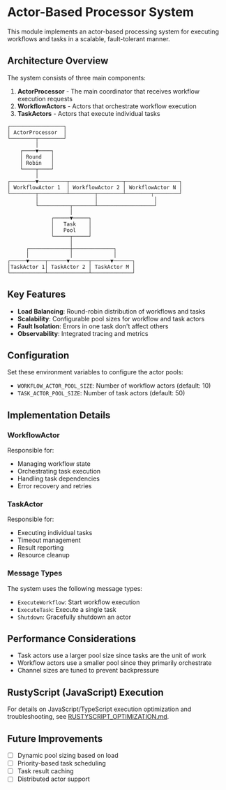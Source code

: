 # Actor-Based Processor System

This module implements an actor-based processing system for executing workflows and tasks in a scalable, fault-tolerant manner.

## Architecture Overview

The system consists of three main components:

1. **ActorProcessor** - The main coordinator that receives workflow execution requests
2. **WorkflowActors** - Actors that orchestrate workflow execution
3. **TaskActors** - Actors that execute individual tasks

```
┌─────────────────┐
│ ActorProcessor  │
└────────┬────────┘
         │
    ┌────▼────┐
    │ Round   │
    │ Robin   │
    └────┬────┘
         │
┌────────▼─────────┬─────────────────┬─────────────────┐
│ WorkflowActor 1  │ WorkflowActor 2 │ WorkflowActor N │
└────────┬─────────┴────────┬────────┴────────┬────────┘
         │                  │                  │
         └──────────┬───────┴──────────────────┘
                    │
              ┌─────▼─────┐
              │   Task    │
              │   Pool    │
              └─────┬─────┘
                    │
      ┌─────────────┼─────────────┐
      │             │             │
┌─────▼─────┬──────▼──────┬──────▼──────┐
│TaskActor 1│ TaskActor 2 │ TaskActor M │
└───────────┴─────────────┴─────────────┘
```

## Key Features

- **Load Balancing**: Round-robin distribution of workflows and tasks
- **Scalability**: Configurable pool sizes for workflow and task actors
- **Fault Isolation**: Errors in one task don't affect others
- **Observability**: Integrated tracing and metrics

## Configuration

Set these environment variables to configure the actor pools:

- `WORKFLOW_ACTOR_POOL_SIZE`: Number of workflow actors (default: 10)
- `TASK_ACTOR_POOL_SIZE`: Number of task actors (default: 50)

## Implementation Details

### WorkflowActor

Responsible for:

- Managing workflow state
- Orchestrating task execution
- Handling task dependencies
- Error recovery and retries

### TaskActor

Responsible for:

- Executing individual tasks
- Timeout management
- Result reporting
- Resource cleanup

### Message Types

The system uses the following message types:

- `ExecuteWorkflow`: Start workflow execution
- `ExecuteTask`: Execute a single task
- `Shutdown`: Gracefully shutdown an actor

## Performance Considerations

- Task actors use a larger pool size since tasks are the unit of work
- Workflow actors use a smaller pool since they primarily orchestrate
- Channel sizes are tuned to prevent backpressure

## RustyScript (JavaScript) Execution

For details on JavaScript/TypeScript execution optimization and troubleshooting, see [RUSTYSCRIPT_OPTIMIZATION.md](./RUSTYSCRIPT_OPTIMIZATION.md).

## Future Improvements

- [ ] Dynamic pool sizing based on load
- [ ] Priority-based task scheduling
- [ ] Task result caching
- [ ] Distributed actor support
